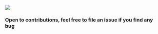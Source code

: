 <img src="https://socialify.git.ci/sadn1ck/github-repo-timeline/image?description=1&font=Inter&language=1&owner=1&pattern=Circuit%20Board&pulls=1&stargazers=1&theme=Light">


### Open to contributions, feel free to file an issue if you find any bug
